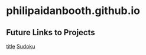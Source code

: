 # philipaidanbooth.github.io

## Future Links to Projects
[title](https://philipaidanbooth.github.io/test/)
[Sudoku](https://philipaidanbooth.github.io/Sudoku/)
